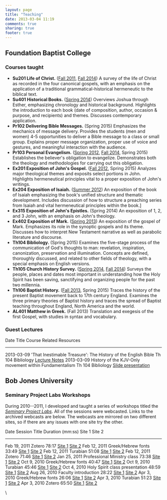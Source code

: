 ```yaml
---
layout: page
title: "Teaching"
date: 2013-03-04 11:19
comments: true
sharing: true
footer: true
---
```


## Foundation Baptist College

### Courses taught

* **Su201 Life of Christ.** ([Fall 2011][su201], [Fall 2014][su201-fall-2014]) A survey of the life of Christ as recorded in the four canonical gospels, with an emphasis on the application of a traditional grammatical-historical hermeneutic to the biblical text.
* **Su401 Historical Books.** ([Spring 2014][su401]) Overviews Joshua through Esther, emphasizing chronology and historical background. Highlights the introduction to each book (date of composition, author, occasion & purpose, and recipients) and themes. Discusses contemporary application.
* **Pr102 Delivering Bible Messages.** (Spring 2015) Emphasizes the mechanics of message delivery. Provides the students (men and women) 4-5 opportunities to deliver a Bible message to a class or small group.  Explains proper message organization, proper use of voice and gestures, and meaningful interaction with the audience.
* **Pr103 Personal Evangelism.** ([Spring 2012][pr103], [Fall 2014][pr103-fall-2014], Spring 2015) Establishes the believer's obligation to evangelize. Demonstrates both the theology and methodologies for carrying out this obligation.
* **Ex201 Exposition of John's Gospel.** ([Fall 2012][ex201], Spring 2015) Analyzes major theological themes and exposits select portions in John. Highlights hermeneutical principles vital to a proper exposition of John's writings.
* **Ex204 Exposition of Isaiah.** ([Summer 2012][ex204]) An exposition of the book of Isaiah emphasizing the book's unified structure and thematic development. Includes discussion of how to structure a preaching series from Isaiah and vital hermeneutical principles within the book.]
* **Ex315 Exposition of John's Epistles.** (Spring 2014) An exposition of 1, 2, and 3 John, with an emphasis on John's theology.
* **Ex402 Exposition of Mark.** ([Spring 2013][ex402]) An exposition of the gospel of Mark. Emphasizes its role in the synoptic gospels and its theme. Discusses how to interpret New Testament narrative as well as parabolic literature and discourse.
* **Th104 Bibliology.** (Spring 2015) Examines the five-stage process of the communication of God's thoughts to man: revelation, inspiration, canonization, preservation and illumination. Concepts are defined, thoroughly discussed, and related to other fields of theology, with a special emphasis on English versions.
* **Th105 Church History Survey.** ([Spring 2014][th105], [Fall 2014][th105-fall-2014]) Surveys the people, places and dates most important in understanding how the Holy Spirit has been saving, sanctifying and organizing people for the past two millennia.
* **Th106 Baptist History.** ([Fall 2013][th106], Spring 2015) Traces the history of the present Baptist movement back to 17th century England. Examines the three primary theories of Baptist history and traces the spread of Baptist teaching throughout England, North America and the world.
* **AL401 Matthew in Greek.** (Fall 2013) Translation and exegesis of the first Gospel, with studies in syntax and vocabulary.

### Guest Lectures

Date       Title                                                           Course               Related Resources
---------- --------------------------------------------------------------- -------------------- ----------------------------------------
2013-03-09 'That Inestimable Treasure': The History of the English Bible   Th 104 Bibliology    [Lecture Notes][2013-03-09-English]
2013-03-09 History of the KJV-Only movement within Fundamentalism          Th 104 Bibliology    [Slide presentation][2013-03-09-KJVO]

<!-- eventually add summer 2011 block class lectures? -->

## Bob Jones University

### Seminary Project Labs Workshops

During 2010--2011, I developed and taught a series of workshops titled the *[Seminary Project Labs][seminary-project-labs]*. All of the sessions were webcasted. Links to the archived webcasts are below. The webcasts are mirrored on two different sites, so if there are any issues with one site try the other.

Date			Session Title					Duration (mm:ss)	Site 1							Site 2
------------    -------------------------------	----------------	-------------------------------	--------------------------------
Feb 19, 2011 	Zotero 							78:17 				[Site 1][2011-02-19-Zotero-1] 	[Site 2][2011-02-19-Zotero-2]
Feb 12, 2011 	Greek/Hebrew fonts 				33:49   			[Site 1][2011-02-12-Greek-1]	[Site 2][2011-02-12-Greek-2]
Feb 12, 2011 	Turabian 						51:08 				[Site 1][2011-02-12-Turabian-1]	[Site 2][2011-02-12-Turabian-2]
Feb 12, 2011 	Zotero 							71:46 				[Site 1][2011-02-12-Zotero-1]	[Site 2][2011-02-12-Zotero-2]
Jan 25, 2011 	Professional Ministry class 	73:38 				[Site 1][2011-01-25-DMin-1]		[Site 2][2011-01-25-DMin-2]
Oct 9, 2010  	Greek/Hebrew fonts 				40:47 				[Site 1][2010-10-09-Greek-1]	[Site 2][2010-10-09-Greek-2]
Oct 9, 2010 	Turabian 						45:46 				[Site 1][2010-10-09-Turabian-1]	[Site 2][2010-10-09-Turabian-2]
Oct 4, 2010 	Holy Spirit class presentation 	48:59				[Site 1][2010-10-04-HS-1]		[Site 2][2010-10-04-HS-2]
Aug 26, 2010 	Faculty introduction 			28:22 				[Site 1][2010-08-26-Faculty-1]	[Site 2][2010-08-26-Faculty-2]
Apr 3, 2010 	Greek/Hebrew fonts 				26:06 				[Site 1][2010-04-03-Greek-1]	[Site 2][2010-04-03-Greek-2]
Apr 3, 2010 	Turabian 						51:23 				[Site 1][2010-04-03-Turabian-1]	[Site 2][2010-04-03-Turabian-2]
Apr 3, 2010 	Zotero 							65:50 				[Site 1][2010-04-03-Zotero-1]	[Site 2][2010-04-03-Zotero-2]

\


[su201]: http://blogs.duncanjohnson.ca/su201-2011
[su201-fall-2014]: http://blogs.duncanjohnson.ca/su201-fall-2014/
[pr103]: http://blogs.duncanjohnson.ca/pr103-2012
[pr103-fall-2014]: http://blogs.duncanjohnson.ca/pr103-fall-2014/
[ex204]: http://blogs.duncanjohnson.ca/ex204-2012
[ex201]: http://blogs.duncanjohnson.ca/ex201-2012
[ex402]: http://blogs.duncanjohnson.ca/ex402-2013
[th105]: http://blogs.duncanjohnson.ca/th105-2014/
[th105-fall-2014]: http://blogs.duncanjohnson.ca/th105-fall-2014/
[th106]: http://blogs.duncanjohnson.ca/th106-2013/
[su401]: http://blogs.duncanjohnson.ca/su401-2014/

[FBC]: http://www.foundationbaptistcollege.ca/
[2013-03-09-English]: http://duncanjohnson.ca/blog/2013/03/09/history-of-the-english-bible/
[2013-03-09-KJVO]: http://duncanjohnson.ca/KJV-Only-Movement-History/

[seminary-project-labs]: http://libguides.bju.edu/seminary
[2011-02-19-Zotero-1]: http://lecturecapture.bju.edu/Panopto/Pages/Viewer/Default.aspx?id=25f99f5b-0447-44a0-a0e8-4d452d7165d3
[2011-02-19-Zotero-2]: http://s3.amazonaws.com/SeminaryProjectLabs/2011-02-19/default.htm
[2011-02-12-Greek-1]: http://lecturecapture.bju.edu/CourseCast/Viewer/Default.aspx?id=d5eec861-0e77-45b6-969d-07fb5deef5cc
[2011-02-12-Greek-2]: http://s3.amazonaws.com/SeminaryProjectLabs/2011-02-12/1-GreekHebrew/default.htm
[2011-02-12-Turabian-1]: http://lecturecapture.bju.edu/CourseCast/Viewer/Default.aspx?id=c4514f89-4330-40da-8220-e223504e0b8e
[2011-02-12-Turabian-2]: http://s3.amazonaws.com/SeminaryProjectLabs/2011-02-12/2-Turabian/default.htm
[2011-02-12-Zotero-1]: http://lecturecapture.bju.edu/CourseCast/Viewer/Default.aspx?id=a00a3fe7-b191-4356-ad07-df3361612d58
[2011-02-12-Zotero-2]: http://s3.amazonaws.com/SeminaryProjectLabs/2011-02-12/3-Zotero/default.htm
[2011-01-25-DMin-1]: http://lecturecapture.bju.edu/Panopto/Pages/Viewer/Default.aspx?id=50ec8f30-04a7-4478-80fb-873a6031a3e1
[2011-01-25-DMin-2]: http://s3.amazonaws.com/SeminaryProjectLabs/2011-01-25/default.htm
[2010-10-09-Greek-1]: http://lecturecapture.bju.edu/CourseCast/Viewer/Default.aspx?id=acee8207-a5f8-4dba-927a-3cfcdafcc19e
[2010-10-09-Greek-2]: http://s3.amazonaws.com/SeminaryProjectLabs/2010-10-09/GreekHebrewFonts/default.htm
[2010-10-09-Turabian-1]: http://lecturecapture.bju.edu/CourseCast/Viewer/Default.aspx?id=d359a0d1-f8e7-4d85-b906-d1944fecdf86
[2010-10-09-Turabian-2]: http://s3.amazonaws.com/SeminaryProjectLabs/2010-10-09/Turabian/default.htm
[2010-10-04-HS-1]: http://lecturecapture.bju.edu/Panopto/Pages/Viewer/Default.aspx?id=20e80ac8-dda2-428e-85f3-523fd52ddd71
[2010-10-04-HS-2]: http://s3.amazonaws.com/SeminaryProjectLabs/2010-10-04-HSclass/default.htm
[2010-08-26-Faculty-1]: http://lecturecapture.bju.edu/Panopto/Pages/Viewer/Default.aspx?id=abb3ed25-c5af-4623-9672-3db6284225b2
[2010-08-26-Faculty-2]: http://s3.amazonaws.com/SeminaryProjectLabs/2010-08-26-FacultyIntro/default.htm
[2010-04-03-Greek-1]: http://lecturecapture.bju.edu/Panopto/Pages/Viewer/Default.aspx?id=d1bfa0d1-26b0-4a4c-962e-29c9f0aae010
[2010-04-03-Greek-2]: http://s3.amazonaws.com/SeminaryProjectLabs/2010-04-03/1%20Greek%20&%20Hebrew%20Fonts/default.htm
[2010-04-03-Turabian-1]: http://lecturecapture.bju.edu/Panopto/Pages/Viewer/Default.aspx?id=d63dd23c-e93d-4ad0-9c04-aac26765e110
[2010-04-03-Turabian-2]: http://s3.amazonaws.com/SeminaryProjectLabs/2010-04-03/2%20Turabian%20Wizard/default.htm
[2010-04-03-Zotero-1]: http://lecturecapture.bju.edu/Panopto/Pages/Viewer/Default.aspx?id=118c34c2-6b8e-4815-8c74-226f1c43d75d
[2010-04-03-Zotero-2]: http://s3.amazonaws.com/SeminaryProjectLabs/2010-04-03/3%20Zotero/default.htm